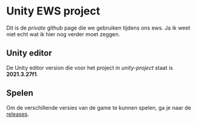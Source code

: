 # Unity EWS project
Dit is de *private* github page die we gebruiken tijdens ons ews. Ja ik weet niet echt wat ik hier nog verder moet zeggen.

## Unity editor
De Unity editor version die voor het project in *unity-project* staat is **2021.3.27f1**.

## Spelen
Om de verschillende versies van de game te kunnen spelen, ga je naar de [releases](https://github.com/StayKwimp/unity-ews/releases).